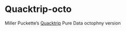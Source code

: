 # Quacktrip-octo
Miller Puckette’s [Quacktrip](http://msp.ucsd.edu/tools/quacktrip/) Pure Data octophny version
